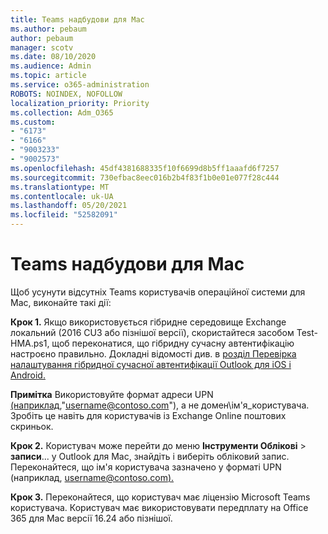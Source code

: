 ```yaml
---
title: Teams надбудови для Mac
ms.author: pebaum
author: pebaum
manager: scotv
ms.date: 08/10/2020
ms.audience: Admin
ms.topic: article
ms.service: o365-administration
ROBOTS: NOINDEX, NOFOLLOW
localization_priority: Priority
ms.collection: Adm_O365
ms.custom:
- "6173"
- "6166"
- "9003233"
- "9002573"
ms.openlocfilehash: 45df4381688335f10f6699d8b5ff1aaafd6f7257
ms.sourcegitcommit: 730efbac8eec016b2b4f83f1b0e01e077f28c444
ms.translationtype: MT
ms.contentlocale: uk-UA
ms.lasthandoff: 05/20/2021
ms.locfileid: "52582091"
---
```

# <a name="teams-add-in-for-mac"></a>Teams надбудови для Mac

Щоб усунути відсутніх Teams користувачів операційної системи для Mac, виконайте такі дії:

**Крок 1.** Якщо використовується гібридне середовище Exchange локальний (2016 CU3 або пізнішої версії), скористайтеся засобом Test-HMA.ps1, щоб переконатися, що гібридну сучасну автентифікацію настроєно правильно. Докладні відомості див. в [розділ Перевірка налаштування гібридної сучасної автентифікації Outlook для iOS і Android.](https://aka.ms/TestHMAEAS)  

**Примітка** Використовуйте формат адреси UPN [(наприклад,](mailto:username@contoso.com)"username@contoso.com"), а не домен\ім'я_користувача. Зробіть це навіть для користувачів із Exchange Online поштових скриньок.

**Крок 2.** Користувач може перейти до меню **Інструменти Облікові**  >  **записи**... у Outlook для Mac, знайдіть і виберіть обліковий запис. Переконайтеся, що ім'я користувача зазначено у форматі UPN (наприклад, [username@contoso.com).](mailto:username@contoso.com)

**Крок 3.** Переконайтеся, що користувач має ліцензію Microsoft Teams користувача. Користувач має використовувати передплату на Office 365 для Mac версії 16.24 або пізнішої.